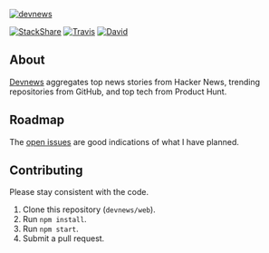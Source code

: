 [![devnews](https://devne.ws/logo.svg)](https://devne.ws/)

[![StackShare](http://img.shields.io/badge/tech-stack-0690fa.svg?style=flat)](http://stackshare.io/sunnysingh/devnews)
[![Travis](https://img.shields.io/travis/devnews/web.svg?maxAge=2592000)](https://travis-ci.org/devnews/web)
[![David](https://img.shields.io/david/devnews/web.svg?maxAge=2592000)](https://david-dm.org/devnews/web)

## About

[Devnews](https://devne.ws/) aggregates top news stories from Hacker News, trending repositories from GitHub, and top tech from Product Hunt.

## Roadmap

The [open issues](https://github.com/devnews/web/issues) are good indications of what I have planned.

## Contributing

Please stay consistent with the code. 

1. Clone this repository (`devnews/web`).
2. Run `npm install`.
3. Run `npm start`.
4. Submit a pull request.
